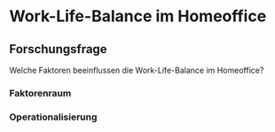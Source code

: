 # Work-Life-Balance im Homeoffice

## Forschungsfrage
Welche Faktoren beeinflussen die Work-Life-Balance im Homeoffice?

### Faktorenraum

### Operationalisierung
